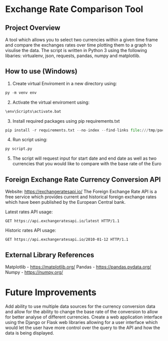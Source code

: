 # Exchange Rate Comparison Tool

## Project Overview
A tool which allows you to select two currencies within a given time frame and compare the exchanges rates over time plotting them to a graph to visulise the data. The script is written in Python 3 using the following libaries: virtualenv, json, requests, pandas, numpy and matplotlib.

## How to use (Windows)
1. Create virtual Enviroment in a new directory using:

```python
py -m venv env
```
2. Activate the virtual enviroment using:
```python
\env\Scripts\activate.bat
```
3. Install required packages using pip requirements.txt
```python
pip install -r requirements.txt --no-index --find-links file:///tmp/packages
```
4. Run script using:
```python
py script.py
```
5. The script will request input for start date and end date as well as two currencies that you would like to compare with the base rate of the Euro

## Foreign Exchange Rate Currency Conversion API
Website: https://exchangeratesapi.io/
The Foreign Exchange Rate API is a free service which provides current and historical foreign exchange rates which have been published by the European Central bank.

Latest rates API usage:
```
GET https://api.exchangeratesapi.io/latest HTTP/1.1
```
Historic rates API usage:
```
GET https://api.exchangeratesapi.io/2010-01-12 HTTP/1.1
```

## External Library References
Matplotlib - https://matplotlib.org/
Pandas - https://pandas.pydata.org/
Numpy - https://numpy.org/

# Future Improvements
Add ability to use multiple data sources for the currency conversion data and allow for the ability to change the base rate of the conversion to allow for better analyse of different currencies. Create a web application interface using the Django or Flask web libraries allowing for a user interface which would let the user have more control over the query to the API and how the data is being displayed.